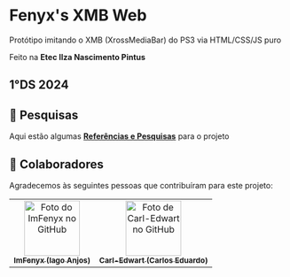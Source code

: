 # Fenyx's XMB Web

Protótipo imitando o XMB (XrossMediaBar) do PS3 via HTML/CSS/JS puro

Feito na **Etec Ilza Nascimento Pintus**

1°DS 2024
---

## 🔎 Pesquisas
Aqui estão algumas **[Referências e Pesquisas](research/research.md)** para o projeto

## 🤝 Colaboradores

Agradecemos às seguintes pessoas que contribuíram para este projeto:

<table>
  <tr>
    <td align="center">
      <a href="#" title="Iago Anjos da Silva">
        <img src="https://avatars.githubusercontent.com/u/103691581?v=4" width="100px;" alt="Foto do ImFenyx no GitHub"/><br>
        <sub>
          <b>ImFenyx (Iago Anjos)</b>
        </sub>
      </a>
    </td>
    <td align="center">
      <a href="#" title="Carlos Eduardo">
        <img src="https://avatars.githubusercontent.com/u/168155748?v=4" width="100px;" alt="Foto de Carl-Edwart no GitHub"><br>
        <sub>
          <b>Carl-Edwart (Carlos Eduardo)</b>
        </sub>
      </a>
    </td>
  </tr>
</table>
